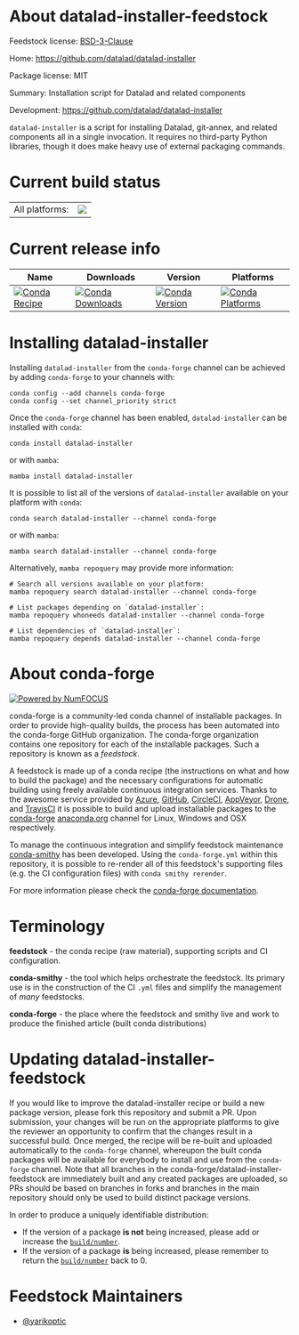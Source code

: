 About datalad-installer-feedstock
=================================

Feedstock license: [BSD-3-Clause](https://github.com/conda-forge/datalad-installer-feedstock/blob/main/LICENSE.txt)

Home: https://github.com/datalad/datalad-installer

Package license: MIT

Summary: Installation script for Datalad and related components

Development: https://github.com/datalad/datalad-installer

`datalad-installer` is a script for installing Datalad, git-annex, and
related components all in a single invocation.  It requires no third-party
Python libraries, though it does make heavy use of external packaging
commands.


Current build status
====================


<table><tr><td>All platforms:</td>
    <td>
      <a href="https://dev.azure.com/conda-forge/feedstock-builds/_build/latest?definitionId=15718&branchName=main">
        <img src="https://dev.azure.com/conda-forge/feedstock-builds/_apis/build/status/datalad-installer-feedstock?branchName=main">
      </a>
    </td>
  </tr>
</table>

Current release info
====================

| Name | Downloads | Version | Platforms |
| --- | --- | --- | --- |
| [![Conda Recipe](https://img.shields.io/badge/recipe-datalad--installer-green.svg)](https://anaconda.org/conda-forge/datalad-installer) | [![Conda Downloads](https://img.shields.io/conda/dn/conda-forge/datalad-installer.svg)](https://anaconda.org/conda-forge/datalad-installer) | [![Conda Version](https://img.shields.io/conda/vn/conda-forge/datalad-installer.svg)](https://anaconda.org/conda-forge/datalad-installer) | [![Conda Platforms](https://img.shields.io/conda/pn/conda-forge/datalad-installer.svg)](https://anaconda.org/conda-forge/datalad-installer) |

Installing datalad-installer
============================

Installing `datalad-installer` from the `conda-forge` channel can be achieved by adding `conda-forge` to your channels with:

```
conda config --add channels conda-forge
conda config --set channel_priority strict
```

Once the `conda-forge` channel has been enabled, `datalad-installer` can be installed with `conda`:

```
conda install datalad-installer
```

or with `mamba`:

```
mamba install datalad-installer
```

It is possible to list all of the versions of `datalad-installer` available on your platform with `conda`:

```
conda search datalad-installer --channel conda-forge
```

or with `mamba`:

```
mamba search datalad-installer --channel conda-forge
```

Alternatively, `mamba repoquery` may provide more information:

```
# Search all versions available on your platform:
mamba repoquery search datalad-installer --channel conda-forge

# List packages depending on `datalad-installer`:
mamba repoquery whoneeds datalad-installer --channel conda-forge

# List dependencies of `datalad-installer`:
mamba repoquery depends datalad-installer --channel conda-forge
```


About conda-forge
=================

[![Powered by
NumFOCUS](https://img.shields.io/badge/powered%20by-NumFOCUS-orange.svg?style=flat&colorA=E1523D&colorB=007D8A)](https://numfocus.org)

conda-forge is a community-led conda channel of installable packages.
In order to provide high-quality builds, the process has been automated into the
conda-forge GitHub organization. The conda-forge organization contains one repository
for each of the installable packages. Such a repository is known as a *feedstock*.

A feedstock is made up of a conda recipe (the instructions on what and how to build
the package) and the necessary configurations for automatic building using freely
available continuous integration services. Thanks to the awesome service provided by
[Azure](https://azure.microsoft.com/en-us/services/devops/), [GitHub](https://github.com/),
[CircleCI](https://circleci.com/), [AppVeyor](https://www.appveyor.com/),
[Drone](https://cloud.drone.io/welcome), and [TravisCI](https://travis-ci.com/)
it is possible to build and upload installable packages to the
[conda-forge](https://anaconda.org/conda-forge) [anaconda.org](https://anaconda.org/)
channel for Linux, Windows and OSX respectively.

To manage the continuous integration and simplify feedstock maintenance
[conda-smithy](https://github.com/conda-forge/conda-smithy) has been developed.
Using the ``conda-forge.yml`` within this repository, it is possible to re-render all of
this feedstock's supporting files (e.g. the CI configuration files) with ``conda smithy rerender``.

For more information please check the [conda-forge documentation](https://conda-forge.org/docs/).

Terminology
===========

**feedstock** - the conda recipe (raw material), supporting scripts and CI configuration.

**conda-smithy** - the tool which helps orchestrate the feedstock.
                   Its primary use is in the construction of the CI ``.yml`` files
                   and simplify the management of *many* feedstocks.

**conda-forge** - the place where the feedstock and smithy live and work to
                  produce the finished article (built conda distributions)


Updating datalad-installer-feedstock
====================================

If you would like to improve the datalad-installer recipe or build a new
package version, please fork this repository and submit a PR. Upon submission,
your changes will be run on the appropriate platforms to give the reviewer an
opportunity to confirm that the changes result in a successful build. Once
merged, the recipe will be re-built and uploaded automatically to the
`conda-forge` channel, whereupon the built conda packages will be available for
everybody to install and use from the `conda-forge` channel.
Note that all branches in the conda-forge/datalad-installer-feedstock are
immediately built and any created packages are uploaded, so PRs should be based
on branches in forks and branches in the main repository should only be used to
build distinct package versions.

In order to produce a uniquely identifiable distribution:
 * If the version of a package **is not** being increased, please add or increase
   the [``build/number``](https://docs.conda.io/projects/conda-build/en/latest/resources/define-metadata.html#build-number-and-string).
 * If the version of a package **is** being increased, please remember to return
   the [``build/number``](https://docs.conda.io/projects/conda-build/en/latest/resources/define-metadata.html#build-number-and-string)
   back to 0.

Feedstock Maintainers
=====================

* [@yarikoptic](https://github.com/yarikoptic/)

